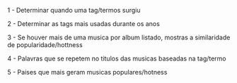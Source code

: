 1 - Determinar quando uma tag/termos surgiu

2 - Determinar as tags mais usadas durante os anos

3 - Se houver mais de uma musica por album listado, mostras a similaridade de popularidade/hottness

4 - Palavras que se repetem no titulos das musicas baseadas na tag/termo

5 - Paises que mais geram musicas populares/hotness

